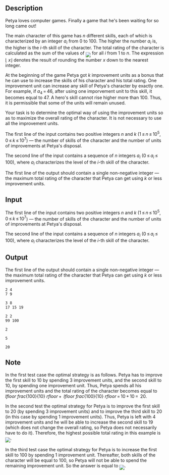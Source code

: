 ## Description

<div><p>Petya loves computer games. Finally a game that he's been waiting for so long came out!</p><p>The main character of this game has <span class="tex-span"><i>n</i></span> different skills, each of which is characterized by an integer <span class="tex-span"><i>a</i><sub class="lower-index"><i>i</i></sub></span> from 0 to 100. The higher the number <span class="tex-span"><i>a</i><sub class="lower-index"><i>i</i></sub></span> is, the higher is the <span class="tex-span"><i>i</i></span>-th skill of the character. The total rating of the character is calculated as the sum of the values ​​of <img align="middle" class="tex-formula" src="file://VqgT5yau.png" style="max-width: 100.0%;max-height: 100.0%;"> for all <span class="tex-span"><i>i</i></span> from 1 to <span class="tex-span"><i>n</i></span>. The expression <span class="tex-span">⌊ <i>x</i>⌋</span> denotes the result of rounding the number <span class="tex-span"><i>x</i></span> <span class="tex-font-style-it">down</span> to the nearest integer.</p><p>At the beginning of the game Petya got <span class="tex-span"><i>k</i></span> improvement units as a bonus that he can use to increase the skills of his character and his total rating. One improvement unit can increase any skill of Petya's character by exactly one. For example, if <span class="tex-span"><i>a</i><sub class="lower-index">4</sub> = 46</span>, after using one imporvement unit to this skill, it becomes equal to 47. A hero's skill cannot rise higher more than 100. Thus, it is permissible that some of the units will remain unused.</p><p>Your task is to determine the optimal way of using the improvement units so as to maximize the overall rating of the character. It is not necessary to use all the improvement units.</p></div><div class="input-specification"><p>The first line of the input contains two positive integers <span class="tex-span"><i>n</i></span> and <span class="tex-span"><i>k</i></span> (<span class="tex-span">1 ≤ <i>n</i> ≤ 10<sup class="upper-index">5</sup></span>, <span class="tex-span">0 ≤ <i>k</i> ≤ 10<sup class="upper-index">7</sup></span>) — the number of skills of the character and the number of units of improvements at Petya's disposal.</p><p>The second line of the input contains a sequence of <span class="tex-span"><i>n</i></span> integers <span class="tex-span"><i>a</i><sub class="lower-index"><i>i</i></sub></span> (<span class="tex-span">0 ≤ <i>a</i><sub class="lower-index"><i>i</i></sub> ≤ 100</span>), where <span class="tex-span"><i>a</i><sub class="lower-index"><i>i</i></sub></span> characterizes the level of the <span class="tex-span"><i>i</i></span>-th skill of the character.</p></div><div class="output-specification"><p>The first line of the output should contain a single non-negative integer — the maximum total rating of the character that Petya can get using <span class="tex-span"><i>k</i></span> or less improvement units.</p></div>

## Input

<p>The first line of the input contains two positive integers <span class="tex-span"><i>n</i></span> and <span class="tex-span"><i>k</i></span> (<span class="tex-span">1 ≤ <i>n</i> ≤ 10<sup class="upper-index">5</sup></span>, <span class="tex-span">0 ≤ <i>k</i> ≤ 10<sup class="upper-index">7</sup></span>) — the number of skills of the character and the number of units of improvements at Petya's disposal.</p><p>The second line of the input contains a sequence of <span class="tex-span"><i>n</i></span> integers <span class="tex-span"><i>a</i><sub class="lower-index"><i>i</i></sub></span> (<span class="tex-span">0 ≤ <i>a</i><sub class="lower-index"><i>i</i></sub> ≤ 100</span>), where <span class="tex-span"><i>a</i><sub class="lower-index"><i>i</i></sub></span> characterizes the level of the <span class="tex-span"><i>i</i></span>-th skill of the character.</p>

## Output

<p>The first line of the output should contain a single non-negative integer — the maximum total rating of the character that Petya can get using <span class="tex-span"><i>k</i></span> or less improvement units.</p>





```input1
2 4
7 9

```




```input2
3 8
17 15 19

```




```input3
2 2
99 100

```




```output1
2

```




```output2
5

```




```output3
20

```



## Note

<p>In the first test case the optimal strategy is as follows. Petya has to improve the first skill to 10 by spending 3 improvement units, and the second skill to 10, by spending one improvement unit. Thus, Petya spends all his improvement units and the total rating of the character becomes equal to <span class="tex-span"> <i>lfloor</i> <i>frac</i>{100}{10} <i>rfloor</i> +  <i>lfloor</i> <i>frac</i>{100}{10} <i>rfloor</i> = 10 + 10 = </span> 20.</p><p>In the second test the optimal strategy for Petya is to improve the first skill to 20 (by spending 3 improvement units) and to improve the third skill to 20 (in this case by spending 1 improvement units). Thus, Petya is left with 4 improvement units and he will be able to increase the second skill to 19 (which does not change the overall rating, so Petya does not necessarily have to do it). Therefore, the highest possible total rating in this example is <img align="middle" class="tex-formula" src="file://TnkS9cBE.png" style="max-width: 100.0%;max-height: 100.0%;">.</p><p>In the third test case the optimal strategy for Petya is to increase the first skill to 100 by spending 1 improvement unit. Thereafter, both skills of the character will be equal to 100, so Petya will not be able to spend the remaining improvement unit. So the answer is equal to <img align="middle" class="tex-formula" src="file://pEsEyXM0.png" style="max-width: 100.0%;max-height: 100.0%;">. </p>
